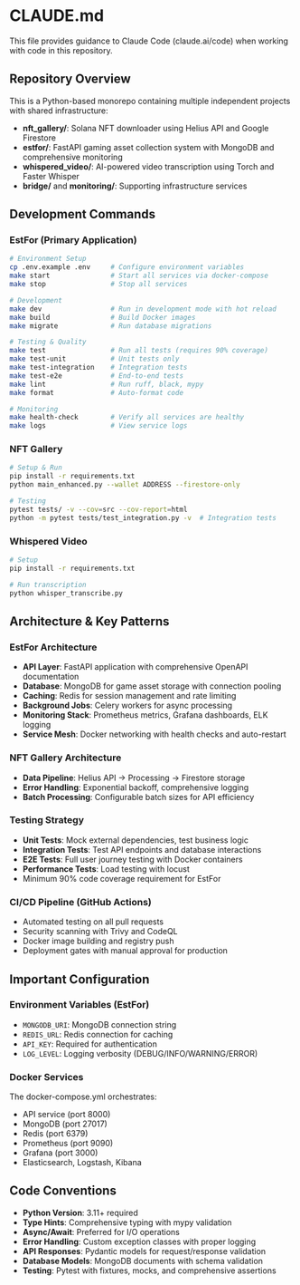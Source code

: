 # CLAUDE.md

This file provides guidance to Claude Code (claude.ai/code) when working with code in this repository.

## Repository Overview

This is a Python-based monorepo containing multiple independent projects with shared infrastructure:
- **nft_gallery/**: Solana NFT downloader using Helius API and Google Firestore
- **estfor/**: FastAPI gaming asset collection system with MongoDB and comprehensive monitoring
- **whispered_video/**: AI-powered video transcription using Torch and Faster Whisper
- **bridge/** and **monitoring/**: Supporting infrastructure services

## Development Commands

### EstFor (Primary Application)
```bash
# Environment Setup
cp .env.example .env     # Configure environment variables
make start               # Start all services via docker-compose
make stop                # Stop all services

# Development
make dev                 # Run in development mode with hot reload
make build               # Build Docker images
make migrate             # Run database migrations

# Testing & Quality
make test                # Run all tests (requires 90% coverage)
make test-unit           # Unit tests only
make test-integration    # Integration tests
make test-e2e            # End-to-end tests
make lint                # Run ruff, black, mypy
make format              # Auto-format code

# Monitoring
make health-check        # Verify all services are healthy
make logs                # View service logs
```

### NFT Gallery
```bash
# Setup & Run
pip install -r requirements.txt
python main_enhanced.py --wallet ADDRESS --firestore-only

# Testing
pytest tests/ -v --cov=src --cov-report=html
python -m pytest tests/test_integration.py -v  # Integration tests
```

### Whispered Video
```bash
# Setup
pip install -r requirements.txt

# Run transcription
python whisper_transcribe.py
```

## Architecture & Key Patterns

### EstFor Architecture
- **API Layer**: FastAPI application with comprehensive OpenAPI documentation
- **Database**: MongoDB for game asset storage with connection pooling
- **Caching**: Redis for session management and rate limiting
- **Background Jobs**: Celery workers for async processing
- **Monitoring Stack**: Prometheus metrics, Grafana dashboards, ELK logging
- **Service Mesh**: Docker networking with health checks and auto-restart

### NFT Gallery Architecture
- **Data Pipeline**: Helius API → Processing → Firestore storage
- **Error Handling**: Exponential backoff, comprehensive logging
- **Batch Processing**: Configurable batch sizes for API efficiency

### Testing Strategy
- **Unit Tests**: Mock external dependencies, test business logic
- **Integration Tests**: Test API endpoints and database interactions
- **E2E Tests**: Full user journey testing with Docker containers
- **Performance Tests**: Load testing with locust
- Minimum 90% code coverage requirement for EstFor

### CI/CD Pipeline (GitHub Actions)
- Automated testing on all pull requests
- Security scanning with Trivy and CodeQL
- Docker image building and registry push
- Deployment gates with manual approval for production

## Important Configuration

### Environment Variables (EstFor)
- `MONGODB_URI`: MongoDB connection string
- `REDIS_URL`: Redis connection for caching
- `API_KEY`: Required for authentication
- `LOG_LEVEL`: Logging verbosity (DEBUG/INFO/WARNING/ERROR)

### Docker Services
The docker-compose.yml orchestrates:
- API service (port 8000)
- MongoDB (port 27017)
- Redis (port 6379)  
- Prometheus (port 9090)
- Grafana (port 3000)
- Elasticsearch, Logstash, Kibana

## Code Conventions

- **Python Version**: 3.11+ required
- **Type Hints**: Comprehensive typing with mypy validation
- **Async/Await**: Preferred for I/O operations
- **Error Handling**: Custom exception classes with proper logging
- **API Responses**: Pydantic models for request/response validation
- **Database Models**: MongoDB documents with schema validation
- **Testing**: Pytest with fixtures, mocks, and comprehensive assertions